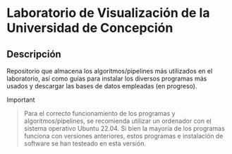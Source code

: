 # Laboratorio de Visualización de la Universidad de Concepción

## Descripción

Repositorio que almacena los algoritmos/pipelines más utilizados en el laboratorio, así como guías para instalar los diversos programas más usados y descargar las bases de datos empleadas (en progreso).


> [!IMPORTANT] 

> Para el correcto funcionamiento de los programas y algoritmos/pipelines, se recomienda utilizar un ordenador con el sistema operativo Ubuntu 22.04. Si bien la mayoría de los programas funciona con versiones anteriores, estos programas e instalación de software se han testeado en esta versión.

